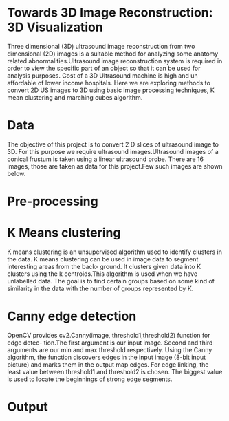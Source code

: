 # Towards 3D Image Reconstruction: 3D Visualization
Three dimensional (3D) ultrasound image reconstruction from two dimensional (2D) images
is a suitable method for analyzing some anatomy related abnormalities.Ultrasound image
reconstruction system is required in order to view the specific part of an object so that
it can be used for analysis purposes. Cost of a 3D Ultrasound machine is high and un
affordable of lower income hospitals. Here we are exploring methods to convert 2D US
images to 3D using basic image processing techniques, K mean clustering and marching
cubes algorithm.

# Data
The objective of this project is to convert 2 D slices of ultrasound image to 3D. For this purpose we require ultrasound images.Ultrasound images of a conical frustum is taken using a linear ultrasound probe. There are 16 images, those are taken as data for this project.Few such images are shown below.


# Pre-processing
# K Means clustering
K means clustering is an unsupervised algorithm used to identify clusters in the data. K
means clustering can be used in image data to segment interesting areas from the back-
ground. It clusters given data into K clusters using the k centroids.This algorithm is used
when we have unlabelled data. The goal is to find certain groups based on some kind of
similarity in the data with the number of groups represented by K.


# Canny edge detection
OpenCV provides cv2.Canny(image, threshold1,threshold2) function for edge detec-
tion.The first argument is our input image. Second and third arguments are our min and
max threshold respectively. Using the Canny algorithm, the function discovers edges in
the input image (8-bit input picture) and marks them in the output map edges. For edge
linking, the least value between threshold1 and threshold2 is chosen. The biggest value is
used to locate the beginnings of strong edge segments.

# Output
